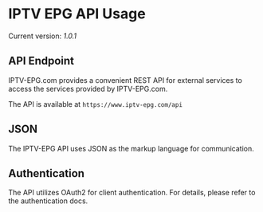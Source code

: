# IPTV EPG API Usage
Current version: *1.0.1*

## API Endpoint
IPTV-EPG.com provides a convenient REST API for external services to access the services provided by IPTV-EPG.com.

The API is available at `https://www.iptv-epg.com/api`

## JSON
The IPTV-EPG API uses JSON as the markup language for communication. 

## Authentication
The API utilizes OAuth2 for client authentication. For details, please refer to the authentication docs.